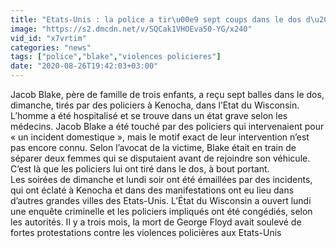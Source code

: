 ```yaml
---
title: "Etats-Unis : la police a tir\u00e9 sept coups dans le dos d\u2019un noir am\u00e9ricain"
image: "https://s2.dmcdn.net/v/SQCak1VHOEva50-YG/x240"
vid_id: "x7vrtim"
categories: "news"
tags: ["police","blake","violences policieres"]
date: "2020-08-26T19:42:03+03:00"
---
```

Jacob Blake, père de famille de trois enfants, a reçu sept balles dans le dos, dimanche, tirés par des policiers à Kenocha, dans l’Etat du Wisconsin. L’homme a été hospitalisé et se trouve dans un état grave selon les médecins. Jacob Blake a été touché par des policiers qui intervenaient pour « un incident domestique », mais le motif exact de leur intervention n’est pas encore connu. Selon l’avocat de la victime, Blake était en train de séparer deux femmes qui se disputaient avant de rejoindre son véhicule. C’est là que les policiers lui ont tiré dans le dos, à bout portant.  <br>Les soirées de dimanche et lundi soir ont été émaillées par des incidents, qui ont éclaté à Kenocha et dans des manifestations ont eu lieu dans d’autres grandes villes des Etats-Unis. L’État du Wisconsin a ouvert lundi une enquête criminelle et les policiers impliqués ont été congédiés, selon les autorités. Il y a trois mois, la mort de George Floyd avait soulevé de fortes protestations contre les violences policières aux Etats-Unis
